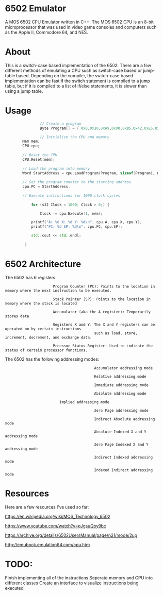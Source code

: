 # 6502 Emulator
A MOS 6502 CPU Emulator written in C++. The MOS 6502 CPU is an 8-bit microprocessor that was used in video game consoles and computers such as
the Apple II, Commodore 64, and NES.
# About
This is a switch-case based implementation of the 6502. There are a few different methods of emulating a CPU such as switch-case based or jump-table based. Depending on the compiler, the switch-case based implementation can be fast if the switch statement is compiled to a jump table, but if it is compiled to a list of if/else statements, it is slower than using a jump table.

# Usage

```c++
                // Create a program
                Byte Program[] = { 0x0,0x10,0xA9,0x00,0x85,0x42,0xE6,0x42,0xA6,0x42,0xE8,0x4C,0x04,0x10 };

                // Initialize the CPU and memory
		Mem mem;
		CPU cpu;
		
		// Reset the CPU
		CPU.Reset(mem);
		
		// Load the program into memory
		Word StartAddress = cpu.LoadProgram(Program, sizeof(Program), mem);
		
		// Set the program counter to the starting address
		cpu.PC = StartAddress;
		
		// Execute instructions for 1000 clock cycles
		
	        for (s32 Clock = 1000; Clock > 0;) {

	            Clock -= cpu.Execute(1, mem);

		    printf("A: %d X: %d Y: %d\n", cpu.A, cpu.X, cpu.Y);
		    printf("PC: %d SP: %d\n", cpu.PC, cpu.SP);

		    std::cout << std::endl;
			
		 }	
```

# 6502 Architecture
The 6502 has 6 registers: 

                          Program Counter (PC): Points to the location in memory where the next instruction to be executed. 

                          Stack Pointer (SP): Points to the location in memory where the stack is located
                          
                          Accumulator (aka the A register): Temporarily stores data
                          
                          Registers X and Y: The X and Y registers can be operated on by certain instructions
                                             such as load, store, increment, decrement, and exchange data.
                                             
                          Prcessor Status Register: Used to indicate the status of certain processor functions.

The 6502 has the following addressing modes: 

                                             Accumulator addressing mode
                                             
                                             Relative addressing mode 
                                             
                                             Immediate addressing mode
                                             
                                             Absolute addressing mode
                                             
					         Implied addressing mode 
               
                                             Zero Page addressing mode
                                             
                                             Indirect Absolute addressing mode
                                             
                                             Absolute Indexed X and Y addressing mode
                                             
                                             Zero Page Indexed X and Y addressing mode
                                             
                                             Indirect Indexed addressing mode
                                             
                                             Indexed Indirect addressing mode
					     
# Resources
Here are a few resources I've used so far:

https://en.wikipedia.org/wiki/MOS_Technology_6502

https://www.youtube.com/watch?v=qJgsuQoy9bc

https://archive.org/details/6502UsersManual/page/n31/mode/2up

http://emubook.emulation64.com/cpu.htm

# TODO:

 Finish implementing all of the instructions
 Seperate memory and CPU into different classes
 Create an interface to visualize instructions being executed
